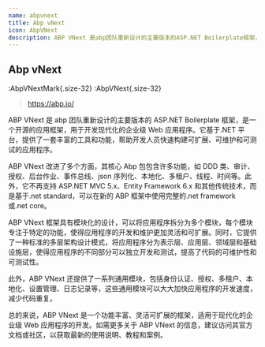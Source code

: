 ```yaml
---
name: abpvnext
title: Abp vNext
icon: AbpVNext
description: ABP VNext 是abp团队重新设计的主要版本的ASP.NET Boilerplate框架，是一个开源的应用框架，用于开发现代化的企业级Web应用程序。它基于.NET平台，提供了一套丰富的工具和功能，帮助开发人员快速构建可扩展、可维护和可测试的应用程序。许多开发团队的首选语言之一
---
```


## Abp vNext

:AbpVNextMark{.size-32}
:AbpVNext{.size-32}

> https://abp.io/

ABP VNext 是 abp 团队重新设计的主要版本的 ASP.NET Boilerplate 框架，是一个开源的应用框架，用于开发现代化的企业级 Web 应用程序。它基于.NET 平台，提供了一套丰富的工具和功能，帮助开发人员快速构建可扩展、可维护和可测试的应用程序。

ABP VNext 改进了多个方面，其核心 Abp 包包含许多功能，如 DDD 类、审计、授权、后台作业、事件总线、json 序列化、本地化、多租户、线程、时间等。此外，它不再支持 ASP.NET MVC 5.x、Entity Framework 6.x 和其他传统技术，而是基于.net standard，可以在新的 ABP 框架中使用完整的.net framework 或.net core。

ABP VNext 框架具有模块化的设计，可以将应用程序拆分为多个模块，每个模块专注于特定的功能，使得应用程序的开发和维护更加灵活和可扩展。同时，它提供了一种标准的多层架构设计模式，将应用程序分为表示层、应用层、领域层和基础设施层，使得应用程序的不同部分可以独立开发和测试，提高了代码的可维护性和可测试性。

此外，ABP VNext 还提供了一系列通用模块，包括身份认证、授权、多租户、本地化、设置管理、日志记录等，这些通用模块可以大大加快应用程序的开发速度，减少代码重复。

总的来说，ABP VNext 是一个功能丰富、灵活可扩展的框架，适用于现代化的企业级 Web 应用程序的开发。如需更多关于 ABP VNext 的信息，建议访问其官方文档或社区，以获取最新的使用说明、教程和案例。

